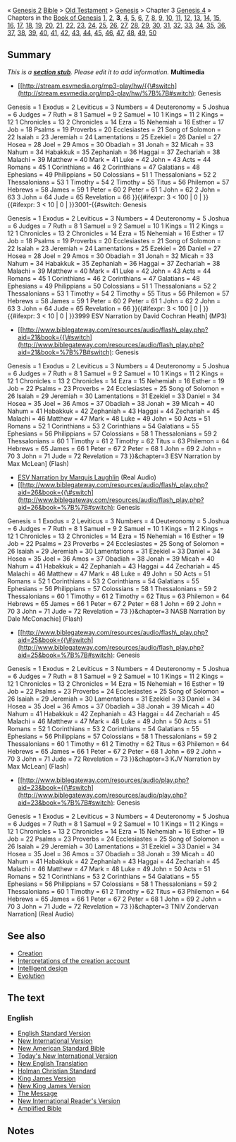 « [Genesis 2](Genesis_2 "Genesis 2")
[Bible](Bible "Bible") \>
[Old Testament](Old_Testament "Old Testament") \>
[Genesis](Genesis "Genesis") \> Chapter 3
[Genesis 4](Genesis_4 "Genesis 4") »
Chapters in the
[Book of Genesis](Book_of_Genesis "Book of Genesis")
[1](Genesis_1 "Genesis 1"), [2](Genesis_2 "Genesis 2"), **3**,
[4](Genesis_4 "Genesis 4"),
[5](index.php?title=Genesis_5&action=edit&redlink=1 "Genesis 5 (page does not exist)"),
[6](Genesis_6 "Genesis 6"),
[7](index.php?title=Genesis_7&action=edit&redlink=1 "Genesis 7 (page does not exist)"),
[8](index.php?title=Genesis_8&action=edit&redlink=1 "Genesis 8 (page does not exist)"),
[9](index.php?title=Genesis_9&action=edit&redlink=1 "Genesis 9 (page does not exist)"),
[10](index.php?title=Genesis_10&action=edit&redlink=1 "Genesis 10 (page does not exist)"),
[11](index.php?title=Genesis_11&action=edit&redlink=1 "Genesis 11 (page does not exist)"),
[12](index.php?title=Genesis_12&action=edit&redlink=1 "Genesis 12 (page does not exist)"),
[13](index.php?title=Genesis_13&action=edit&redlink=1 "Genesis 13 (page does not exist)"),
[14](index.php?title=Genesis_14&action=edit&redlink=1 "Genesis 14 (page does not exist)"),
[15](index.php?title=Genesis_15&action=edit&redlink=1 "Genesis 15 (page does not exist)"),
[16](index.php?title=Genesis_16&action=edit&redlink=1 "Genesis 16 (page does not exist)"),
[17](index.php?title=Genesis_17&action=edit&redlink=1 "Genesis 17 (page does not exist)"),
[18](index.php?title=Genesis_18&action=edit&redlink=1 "Genesis 18 (page does not exist)"),
[19](index.php?title=Genesis_19&action=edit&redlink=1 "Genesis 19 (page does not exist)"),
[20](Genesis_20 "Genesis 20"),
[21](index.php?title=Genesis_21&action=edit&redlink=1 "Genesis 21 (page does not exist)"),
[22](index.php?title=Genesis_22&action=edit&redlink=1 "Genesis 22 (page does not exist)"),
[23](index.php?title=Genesis_23&action=edit&redlink=1 "Genesis 23 (page does not exist)"),
[24](index.php?title=Genesis_24&action=edit&redlink=1 "Genesis 24 (page does not exist)"),
[25](index.php?title=Genesis_25&action=edit&redlink=1 "Genesis 25 (page does not exist)"),
[26](index.php?title=Genesis_26&action=edit&redlink=1 "Genesis 26 (page does not exist)"),
[27](index.php?title=Genesis_27&action=edit&redlink=1 "Genesis 27 (page does not exist)"),
[28](Genesis_28 "Genesis 28"), [29](Genesis_29 "Genesis 29"),
[30](Genesis_30 "Genesis 30"),
[31](index.php?title=Genesis_31&action=edit&redlink=1 "Genesis 31 (page does not exist)"),
[32](index.php?title=Genesis_32&action=edit&redlink=1 "Genesis 32 (page does not exist)"),
[33](index.php?title=Genesis_33&action=edit&redlink=1 "Genesis 33 (page does not exist)"),
[34](index.php?title=Genesis_34&action=edit&redlink=1 "Genesis 34 (page does not exist)"),
[35](index.php?title=Genesis_35&action=edit&redlink=1 "Genesis 35 (page does not exist)"),
[36](index.php?title=Genesis_36&action=edit&redlink=1 "Genesis 36 (page does not exist)"),
[37](index.php?title=Genesis_37&action=edit&redlink=1 "Genesis 37 (page does not exist)"),
[38](index.php?title=Genesis_38&action=edit&redlink=1 "Genesis 38 (page does not exist)"),
[39](index.php?title=Genesis_39&action=edit&redlink=1 "Genesis 39 (page does not exist)"),
[40](index.php?title=Genesis_40&action=edit&redlink=1 "Genesis 40 (page does not exist)"),
[41](index.php?title=Genesis_41&action=edit&redlink=1 "Genesis 41 (page does not exist)"),
[42](index.php?title=Genesis_42&action=edit&redlink=1 "Genesis 42 (page does not exist)"),
[43](index.php?title=Genesis_43&action=edit&redlink=1 "Genesis 43 (page does not exist)"),
[44](index.php?title=Genesis_44&action=edit&redlink=1 "Genesis 44 (page does not exist)"),
[45](index.php?title=Genesis_45&action=edit&redlink=1 "Genesis 45 (page does not exist)"),
[46](index.php?title=Genesis_46&action=edit&redlink=1 "Genesis 46 (page does not exist)"),
[47](index.php?title=Genesis_47&action=edit&redlink=1 "Genesis 47 (page does not exist)"),
[48](index.php?title=Genesis_48&action=edit&redlink=1 "Genesis 48 (page does not exist)"),
[49](index.php?title=Genesis_49&action=edit&redlink=1 "Genesis 49 (page does not exist)"),
[50](index.php?title=Genesis_50&action=edit&redlink=1 "Genesis 50 (page does not exist)")

## Summary

*This is a **[section stub](http://www.theopedia.com/Category:Theopedia_sectionstubs "Category:Theopedia sectionstubs")**. Please edit it to add information.*
**Multimedia**

-   [[http://stream.esvmedia.org/mp3-play/hw/{{\#switch](http://stream.esvmedia.org/mp3-play/hw/%7B%7B#switch):
    Genesis

Genesis = 1
Exodus = 2
Leviticus = 3
Numbers = 4
Deuteronomy = 5
Joshua = 6
Judges = 7
Ruth = 8
1 Samuel = 9
2 Samuel = 10
1 Kings = 11
2 Kings = 12
1 Chronicles = 13
2 Chronicles = 14
Ezra = 15
Nehemiah = 16
Esther = 17
Job = 18
Psalms = 19
Proverbs = 20
Ecclesiastes = 21
Song of Solomon = 22
Isaiah = 23
Jeremiah = 24
Lamentations = 25
Ezekiel = 26
Daniel = 27
Hosea = 28
Joel = 29
Amos = 30
Obadiah = 31
Jonah = 32
Micah = 33
Nahum = 34
Habakkuk = 35
Zephaniah = 36
Haggai = 37
Zechariah = 38
Malachi = 39
Matthew = 40
Mark = 41
Luke = 42
John = 43
Acts = 44
Romans = 45
1 Corinthians = 46
2 Corinthians = 47
Galatians = 48
Ephesians = 49
Philippians = 50
Colossians = 51
1 Thessalonians = 52
2 Thessalonians = 53
1 Timothy = 54
2 Timothy = 55
Titus = 56
Philemon = 57
Hebrews = 58
James = 59
1 Peter = 60
2 Peter = 61
1 John = 62
2 John = 63
3 John = 64
Jude = 65
Revelation = 66
}}{{\#ifexpr: 3 < 100 | 0 | }}{{\#ifexpr: 3 < 10 | 0 |
}}3001-{{\#switch: Genesis

Genesis = 1
Exodus = 2
Leviticus = 3
Numbers = 4
Deuteronomy = 5
Joshua = 6
Judges = 7
Ruth = 8
1 Samuel = 9
2 Samuel = 10
1 Kings = 11
2 Kings = 12
1 Chronicles = 13
2 Chronicles = 14
Ezra = 15
Nehemiah = 16
Esther = 17
Job = 18
Psalms = 19
Proverbs = 20
Ecclesiastes = 21
Song of Solomon = 22
Isaiah = 23
Jeremiah = 24
Lamentations = 25
Ezekiel = 26
Daniel = 27
Hosea = 28
Joel = 29
Amos = 30
Obadiah = 31
Jonah = 32
Micah = 33
Nahum = 34
Habakkuk = 35
Zephaniah = 36
Haggai = 37
Zechariah = 38
Malachi = 39
Matthew = 40
Mark = 41
Luke = 42
John = 43
Acts = 44
Romans = 45
1 Corinthians = 46
2 Corinthians = 47
Galatians = 48
Ephesians = 49
Philippians = 50
Colossians = 51
1 Thessalonians = 52
2 Thessalonians = 53
1 Timothy = 54
2 Timothy = 55
Titus = 56
Philemon = 57
Hebrews = 58
James = 59
1 Peter = 60
2 Peter = 61
1 John = 62
2 John = 63
3 John = 64
Jude = 65
Revelation = 66
}}{{\#ifexpr: 3 < 100 | 0 | }}{{\#ifexpr: 3 < 10 | 0 | }}3999 ESV
Narration by David Cochran Heath] (MP3)

-   [[http://www.biblegateway.com/resources/audio/flash\_play.php?aid=21&book={{\#switch](http://www.biblegateway.com/resources/audio/flash_play.php?aid=21&book=%7B%7B#switch):
    Genesis

Genesis = 1
Exodus = 2
Leviticus = 3
Numbers = 4
Deuteronomy = 5
Joshua = 6
Judges = 7
Ruth = 8
1 Samuel = 9
2 Samuel = 10
1 Kings = 11
2 Kings = 12
1 Chronicles = 13
2 Chronicles = 14
Ezra = 15
Nehemiah = 16
Esther = 19
Job = 22
Psalms = 23
Proverbs = 24
Ecclesiastes = 25
Song of Solomon = 26
Isaiah = 29
Jeremiah = 30
Lamentations = 31
Ezekiel = 33
Daniel = 34
Hosea = 35
Joel = 36
Amos = 37
Obadiah = 38
Jonah = 39
Micah = 40
Nahum = 41
Habakkuk = 42
Zephaniah = 43
Haggai = 44
Zechariah = 45
Malachi = 46
Matthew = 47
Mark = 48
Luke = 49
John = 50
Acts = 51
Romans = 52
1 Corinthians = 53
2 Corinthians = 54
Galatians = 55
Ephesians = 56
Philippians = 57
Colossians = 58
1 Thessalonians = 59
2 Thessalonians = 60
1 Timothy = 61
2 Timothy = 62
Titus = 63
Philemon = 64
Hebrews = 65
James = 66
1 Peter = 67
2 Peter = 68
1 John = 69
2 John = 70
3 John = 71
Jude = 72
Revelation = 73
}}&chapter=3 ESV Narration by Max McLean] (Flash)

-   [ESV Narration by Marquis Laughlin](http://www.gnpcb.org/esv/share/audio/smil?passage=Genesis+3)
    (Real Audio)
-   [[http://www.biblegateway.com/resources/audio/flash\_play.php?aid=26&book={{\#switch](http://www.biblegateway.com/resources/audio/flash_play.php?aid=26&book=%7B%7B#switch):
    Genesis

Genesis = 1
Exodus = 2
Leviticus = 3
Numbers = 4
Deuteronomy = 5
Joshua = 6
Judges = 7
Ruth = 8
1 Samuel = 9
2 Samuel = 10
1 Kings = 11
2 Kings = 12
1 Chronicles = 13
2 Chronicles = 14
Ezra = 15
Nehemiah = 16
Esther = 19
Job = 22
Psalms = 23
Proverbs = 24
Ecclesiastes = 25
Song of Solomon = 26
Isaiah = 29
Jeremiah = 30
Lamentations = 31
Ezekiel = 33
Daniel = 34
Hosea = 35
Joel = 36
Amos = 37
Obadiah = 38
Jonah = 39
Micah = 40
Nahum = 41
Habakkuk = 42
Zephaniah = 43
Haggai = 44
Zechariah = 45
Malachi = 46
Matthew = 47
Mark = 48
Luke = 49
John = 50
Acts = 51
Romans = 52
1 Corinthians = 53
2 Corinthians = 54
Galatians = 55
Ephesians = 56
Philippians = 57
Colossians = 58
1 Thessalonians = 59
2 Thessalonians = 60
1 Timothy = 61
2 Timothy = 62
Titus = 63
Philemon = 64
Hebrews = 65
James = 66
1 Peter = 67
2 Peter = 68
1 John = 69
2 John = 70
3 John = 71
Jude = 72
Revelation = 73
}}&chapter=3 NASB Narration by Dale McConachie] (Flash)

-   [[http://www.biblegateway.com/resources/audio/flash\_play.php?aid=25&book={{\#switch](http://www.biblegateway.com/resources/audio/flash_play.php?aid=25&book=%7B%7B#switch):
    Genesis

Genesis = 1
Exodus = 2
Leviticus = 3
Numbers = 4
Deuteronomy = 5
Joshua = 6
Judges = 7
Ruth = 8
1 Samuel = 9
2 Samuel = 10
1 Kings = 11
2 Kings = 12
1 Chronicles = 13
2 Chronicles = 14
Ezra = 15
Nehemiah = 16
Esther = 19
Job = 22
Psalms = 23
Proverbs = 24
Ecclesiastes = 25
Song of Solomon = 26
Isaiah = 29
Jeremiah = 30
Lamentations = 31
Ezekiel = 33
Daniel = 34
Hosea = 35
Joel = 36
Amos = 37
Obadiah = 38
Jonah = 39
Micah = 40
Nahum = 41
Habakkuk = 42
Zephaniah = 43
Haggai = 44
Zechariah = 45
Malachi = 46
Matthew = 47
Mark = 48
Luke = 49
John = 50
Acts = 51
Romans = 52
1 Corinthians = 53
2 Corinthians = 54
Galatians = 55
Ephesians = 56
Philippians = 57
Colossians = 58
1 Thessalonians = 59
2 Thessalonians = 60
1 Timothy = 61
2 Timothy = 62
Titus = 63
Philemon = 64
Hebrews = 65
James = 66
1 Peter = 67
2 Peter = 68
1 John = 69
2 John = 70
3 John = 71
Jude = 72
Revelation = 73
}}&chapter=3 KJV Narration by Max McLean] (Flash)

-   [[http://www.biblegateway.com/resources/audio/play.php?aid=23&book={{\#switch](http://www.biblegateway.com/resources/audio/play.php?aid=23&book=%7B%7B#switch):
    Genesis

Genesis = 1
Exodus = 2
Leviticus = 3
Numbers = 4
Deuteronomy = 5
Joshua = 6
Judges = 7
Ruth = 8
1 Samuel = 9
2 Samuel = 10
1 Kings = 11
2 Kings = 12
1 Chronicles = 13
2 Chronicles = 14
Ezra = 15
Nehemiah = 16
Esther = 19
Job = 22
Psalms = 23
Proverbs = 24
Ecclesiastes = 25
Song of Solomon = 26
Isaiah = 29
Jeremiah = 30
Lamentations = 31
Ezekiel = 33
Daniel = 34
Hosea = 35
Joel = 36
Amos = 37
Obadiah = 38
Jonah = 39
Micah = 40
Nahum = 41
Habakkuk = 42
Zephaniah = 43
Haggai = 44
Zechariah = 45
Malachi = 46
Matthew = 47
Mark = 48
Luke = 49
John = 50
Acts = 51
Romans = 52
1 Corinthians = 53
2 Corinthians = 54
Galatians = 55
Ephesians = 56
Philippians = 57
Colossians = 58
1 Thessalonians = 59
2 Thessalonians = 60
1 Timothy = 61
2 Timothy = 62
Titus = 63
Philemon = 64
Hebrews = 65
James = 66
1 Peter = 67
2 Peter = 68
1 John = 69
2 John = 70
3 John = 71
Jude = 72
Revelation = 73
}}&chapter=3 TNIV Zondervan Narration] (Real Audio)

## See also

-   [Creation](Creation "Creation")
-   [Interpretations of the creation account](Interpretations_of_the_creation_account "Interpretations of the creation account")
-   [Intelligent design](Intelligent_design "Intelligent design")
-   [Evolution](Evolution "Evolution")

## The text

### English

-   [English Standard Version](http://www.gnpcb.org/esv/search/?q=Genesis%203)
-   [New International Version](http://www.biblegateway.com/passage/?search=Genesis%203&version=31)
-   [New American Standard Bible](http://www.biblegateway.com/passage/?search=Genesis%203&version=49)
-   [Today's New International Version](http://www.ibs.org/bible/verse/index.php?q=Genesis%203)
-   [New English Translation](http://net.bible.org/bible.php?book=Genesis&chapter=3)
-   [Holman Christian Standard](http://www.biblegateway.com/passage/?search=Genesis%203&version=77)
-   [King James Version](http://www.biblegateway.com/passage/?search=Genesis%203&version=9)
-   [New King James Version](http://www.biblegateway.com/passage/?search=Genesis%203&version=50)
-   [The Message](http://www.biblegateway.com/passage/?search=Genesis%203&version=65)
-   [New International Reader's Version](http://www.biblegateway.com/passage/?search=Genesis%203&version=76)
-   [Amplified Bible](http://www.biblegateway.com/passage/?search=Genesis%203&version=45)

## Notes



